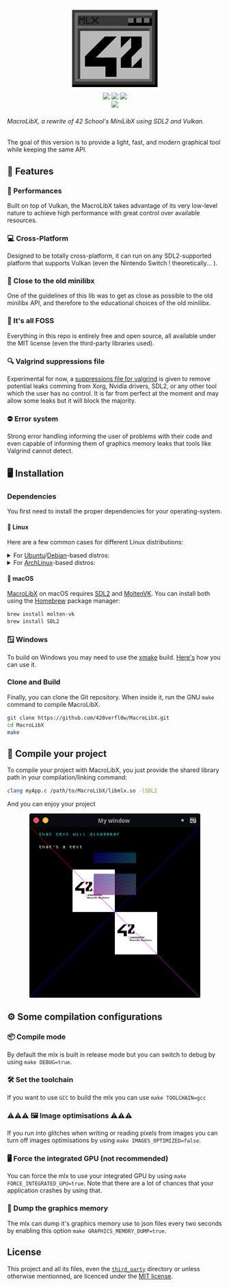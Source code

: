 <div align="center">
    <img src="./res/logo.png" alt="drawing" width="200"/>
    <div align="center">
        <a href="https://github.com/420verfl0w/MacroLibX/actions/workflows/linux_clang.yml"><img src="https://github.com/420verfl0w/MacroLibX/actions/workflows/linux_clang.yml/badge.svg"></a>
        <a href="https://github.com/420verfl0w/MacroLibX/actions/workflows/linux_gcc.yml"><img src="https://github.com/420verfl0w/MacroLibX/actions/workflows/linux_gcc.yml/badge.svg"></a>
        <a href="https://github.com/420verfl0w/MacroLibX/actions/workflows/macos_x86.yml"><img src="https://github.com/420verfl0w/MacroLibX/actions/workflows/macos_x86.yml/badge.svg"></a>
    </div>
    <div align="center">
        <a href="https://github.com/420verfl0w/MacroLibX/actions/workflows/windows.yml"><img src="https://github.com/420verfl0w/MacroLibX/actions/workflows/windows.yml/badge.svg"></a>
    </div>
</div>

###### MacroLibX, a rewrite of 42 School's MiniLibX using SDL2 and Vulkan. 
The goal of this version is to provide a light, fast, and modern graphical tool while keeping the same API.

## 🌟 Features

### 🚀 Performances
Built on top of Vulkan, the MacroLibX takes advantage of its very low-level nature to achieve high performance with great control over available resources.

### 💻 Cross-Platform
Designed to be totally cross-platform, it can run on any SDL2-supported platform that supports Vulkan (even the Nintendo Switch ! theoretically... ).

### 🗿 Close to the old minilibx
One of the guidelines of this lib was to get as close as possible to the old minilibx API, and therefore to the educational choices of the old minilibx.

### 📖 It's all FOSS
Everything in this repo is entirely free and open source, all available under the MIT license (even the third-party libraries used).

### 🔍 Valgrind suppressions file
Experimental for now, a [suppressions file for valgrind](./valgrind.supp) is given to remove potential leaks comming from Xorg, Nvidia drivers, SDL2, or any other tool which the user has no control. It is far from perfect at the moment and may allow some leaks but it will block the majority.

### ⛔ Error system
Strong error handling informing the user of problems with their code and even capable of informing them of graphics memory leaks that tools like Valgrind cannot detect.

## 🖥️ Installation

### Dependencies
You first need to install the proper dependencies for your operating-system. 

#### 🐧 Linux
Here are a few common cases for different Linux distributions:

<details>
  <summary>
    For <a href="https://ubuntu.com">Ubuntu</a>/<a href="https://debian.org">Debian</a>-based distros:
  </summary>
<pre><code><!--
-->sudo apt update
sudo apt install libsdl2-2.0-0 libsdl2-dev build-essential
</code></pre>
</details>

<details>
  <summary>
    For <a href="https://archlinux.org">ArchLinux</a>-based distros:
  </summary>
<pre><code>sudo pacman -S sdl2</code></pre>
</details>

#### 🍎 macOS
[MacroLibX](#) on macOS requires [SDL2](#) and [MoltenVK](https://github.com/KhronosGroup/MoltenVK). You can install both using the [Homebrew](https://brew.sh) package manager:
```sh
brew install molten-vk
brew install SDL2
```

### 🪟 Windows
To build on Windows you may need to use the [xmake](https://xmake.io) build. [Here's](./XMAKE_BUILD.md) how you can use it.

### Clone and Build
Finally, you can clone the Git repository. When inside it, run the GNU `make` command to compile MacroLibX. 
```bash
git clone https://github.com/420verfl0w/MacroLibX.git
cd MacroLibX
make
```

## 🔨 Compile your project
To compile your project with MacroLibX, you just provide the shared library path in your compilation/linking command:

```sh
clang myApp.c /path/to/MacroLibX/libmlx.so -lSDL2
```

And you can enjoy your project

<p align="center">
    <img src="./res/screenshot_test.png" alt="drawing" width="400"/>
</p>

## ⚙️ Some compilation configurations

### 📦 Compile mode
By default the mlx is built in release mode but you can switch to debug by using `make DEBUG=true`.

### 🛠️ Set the toolchain
If you want to use `GCC` to build the mlx you can use `make TOOLCHAIN=gcc`

### ⚠️⚠️⚠️ 🖼️ Image optimisations ⚠️⚠️⚠️
If you run into glitches when writing or reading pixels from images you can turn off images optimisations by using `make IMAGES_OPTIMIZED=false`.

### 🖥️ Force the integrated GPU (not recommended)
You can force the mlx to use your integrated GPU by using `make FORCE_INTEGRATED_GPU=true`. Note that there are a lot of chances that your application crashes by using that.

### 💽 Dump the graphics memory
The mlx can dump it's graphics memory use to json files every two seconds by enabling this option `make GRAPHICS_MEMORY_DUMP=true`.

## License
This project and all its files, even the [`third_party`](./third_party) directory or unless otherwise mentionned, are licenced under the [MIT license](./LICENSE).
